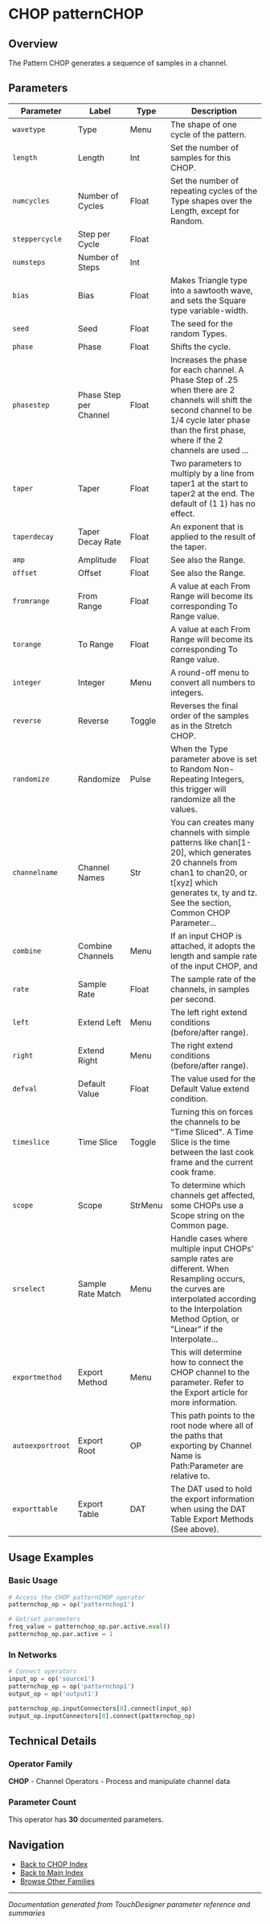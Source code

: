 # CHOP patternCHOP

## Overview
The Pattern CHOP generates a sequence of samples in a channel.

## Parameters

| Parameter | Label | Type | Description |
|-----------|-------|------|-------------|
| `wavetype` | Type | Menu | The shape of one cycle of the pattern. |
| `length` | Length | Int | Set the number of samples for this CHOP. |
| `numcycles` | Number of Cycles | Float | Set the number of repeating cycles of the Type shapes over the Length, except for Random. |
| `steppercycle` | Step per Cycle | Float |  |
| `numsteps` | Number of Steps | Int |  |
| `bias` | Bias | Float | Makes Triangle type into a sawtooth wave, and sets the Square type variable-width. |
| `seed` | Seed | Float | The seed for the random Types. |
| `phase` | Phase | Float | Shifts the cycle. |
| `phasestep` | Phase Step per Channel | Float | Increases the phase for each channel. A Phase Step of .25 when there are 2 channels will shift the second channel to be 1/4 cycle later phase than the first phase, where if the 2 channels are used ... |
| `taper` | Taper | Float | Two parameters to multiply by a line from taper1 at the start to taper2 at the end. The default of (1 1) has no effect. |
| `taperdecay` | Taper Decay Rate | Float | An exponent that is applied to the result of the taper. |
| `amp` | Amplitude | Float | See also the Range. |
| `offset` | Offset | Float | See also the Range. |
| `fromrange` | From Range | Float | A value at each From Range will become its corresponding To Range value. |
| `torange` | To Range | Float | A value at each From Range will become its corresponding To Range value. |
| `integer` | Integer | Menu | A round-off menu to convert all numbers to integers. |
| `reverse` | Reverse | Toggle | Reverses the final order of the samples as in the Stretch CHOP. |
| `randomize` | Randomize | Pulse | When the Type parameter above is set to Random Non-Repeating Integers, this trigger will randomize all the values. |
| `channelname` | Channel Names | Str | You can creates many channels with simple patterns like chan[1-20], which generates 20 channels from chan1 to chan20, or t[xyz] which generates tx, ty and tz. See the section, Common CHOP Parameter... |
| `combine` | Combine Channels | Menu | If an input CHOP is attached, it adopts the length and sample rate of the input CHOP, and |
| `rate` | Sample Rate | Float | The sample rate of the channels, in samples per second. |
| `left` | Extend Left | Menu | The left right extend conditions (before/after range). |
| `right` | Extend Right | Menu | The right extend conditions (before/after range). |
| `defval` | Default Value | Float | The value used for the Default Value extend condition. |
| `timeslice` | Time Slice | Toggle | Turning this on forces the channels to be "Time Sliced".  A Time Slice is the time between the last cook frame and the current cook frame. |
| `scope` | Scope | StrMenu | To determine which channels get affected, some CHOPs use a Scope string on the Common page. |
| `srselect` | Sample Rate Match | Menu | Handle cases where multiple input CHOPs' sample rates are different. When Resampling occurs, the curves are interpolated according to the Interpolation Method Option, or "Linear" if the Interpolate... |
| `exportmethod` | Export Method | Menu | This will determine how to connect the CHOP channel to the parameter. Refer to the Export article for more information. |
| `autoexportroot` | Export Root | OP | This path points to the root node where all of the paths that exporting by Channel Name is Path:Parameter are relative to. |
| `exporttable` | Export Table | DAT | The DAT used to hold the export information when using the DAT Table Export Methods (See above). |


## Usage Examples

### Basic Usage
```python
# Access the CHOP patternCHOP operator
patternchop_op = op('patternchop1')

# Get/set parameters
freq_value = patternchop_op.par.active.eval()
patternchop_op.par.active = 1
```

### In Networks
```python
# Connect operators
input_op = op('source1')
patternchop_op = op('patternchop1')
output_op = op('output1')

patternchop_op.inputConnectors[0].connect(input_op)
output_op.inputConnectors[0].connect(patternchop_op)
```

## Technical Details

### Operator Family
**CHOP** - Channel Operators - Process and manipulate channel data

### Parameter Count
This operator has **30** documented parameters.

## Navigation
- [Back to CHOP Index](../CHOP/CHOP_INDEX.md)
- [Back to Main Index](../OPERATORS_INDEX.md)
- [Browse Other Families](../OPERATORS_INDEX.md#quick-navigation)

---
*Documentation generated from TouchDesigner parameter reference and summaries*

